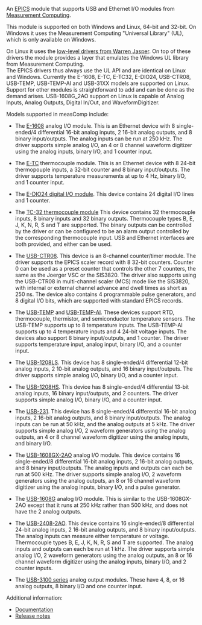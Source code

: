 An [EPICS](http://www.aps.anl.gov/epics/) 
module that supports USB and Ethernet I/O modules from [Measurement Computing](http://www.mccdaq.com).

This module is supported on both Windows and Linux, 64-bit and 32-bit. 
On Windows it uses the Measurement Computing "Universal Library" (UL), which is only available on Windows.

On Linux it uses the [low-level drivers from Warren Jasper](https://github.com/wjasper/Linux_Drivers).
On top of these drivers the module provides a layer that emulates the Windows UL library from Measurement Computing.  
The EPICS drivers thus always use the UL API and are identical on Linux and Windows.
Currently the E-1608, E-TC, E-TC32, E-DIO24, USB-CTR08, USB-TEMP, USB-TEMP-AI and USB-31XX models are supported on Linux.
Support for other modules is straightforward to add and can be done as the demand arises.
USB-1608G_2AO support on Linux is capable of Analog Inputs, Analog Outputs, Digital In/Out, and WaveformDigitizer.

Models supported in measComp include:
* The [E-1608](https://www.mccdaq.com/ethernet-data-acquisition/E-1608-Series)
analog I/O module. This is an Ethernet device with 8 single-ended/4
differential 16-bit analog inputs, 2 16-bit analog outputs, and 8 binary input/outputs. The analog inputs
can be run at 250 kHz. The driver supports simple analog I/O, an 4 or 8 channel
waveform digitizer using the analog inputs, binary I/O, and 1 counter input.

* The [E-TC](https://www.mccdaq.com/ethernet-data-acquisition/thermocouple-input/24-bit-daq/E-TC.aspx)
thermocouple module. This is an Ethernet device with 8 24-bit thermopouple inputs, a 32-bit counter and 8 binary input/outputs. 
The driver supports temperature measurements at up to 4 Hz, binary I/O, and 1 counter input.

* The [E-DIO24 digital I/O module](https://www.mccdaq.com/ethernet-data-acquisition/24-channel-digital-io-daq/E-DIO24-Series).
This device contains 24 digital I/O lines and 1 counter.

* The [TC-32 thermocouple module](http://www.mccdaq.com/usb-ethernet-data-acquisition/temperature/usb-ethernet-24-bit-thermocouple-daq/TC-32.aspx)
This device contains 32 thermocouple inputs, 8 binary inputs and 32 binary outputs.
Thermocouple types B, E, J, K, N, R, S and T are supported.
The binary outputs can be controlled by the driver or can be configured to be an
alarm output controlled by the corresponding thermocouple input. USB and Ethernet
interfaces are both provided, and either can be used.

* The [USB-CTR08](http://www.mccdaq.com/usb-data-acquisition/USB-CTR08.aspx).
This device is an 8-channel counter/timer module. The driver supports the EPICS
scaler record with 8 32-bit counters. Counter 0 can be used as a preset counter
that controls the other 7 counters, the same as the Joerger VSC or the SIS3820.
The driver also supports using the USB-CTR08 in multi-channel scaler (MCS) mode
like the SIS3820, with internal or external channel advance and dwell times as short
as 250 ns. The device also contains 4 programmable pulse generators, and 8 digital
I/O bits, which are supported with standard EPICS records.

* The [USB-TEMP](https://www.mccdaq.com/usb-data-acquisition/USB-TEMP.aspx) and
[USB-TEMP-AI](https://www.mccdaq.com/usb-data-acquisition/USB-TEMP-Series.aspx).
These devices support RTD, thermocouple, thermistor, and semiconductor temperature
sensors.  The USB-TEMP supports up to 8 temperature inputs.  The USB-TEMP-AI supports
up to 4 temperature inputs and 4 24-bit voltage inputs. The devices also support
8 binary input/outputs, and 1 counter. The driver supports temperature input, analog input,
binary I/O, and a counter input.

* The [USB-1208LS](http://www.mccdaq.com/usb-data-acquisition/USB-1208LS.aspx).
This device has 8 single-ended/4 differential 12-bit analog
inputs, 2 10-bit analog outputs, and 16 binary input/outputs. The driver supports
simple analog I/O, binary I/O, and a counter input.

* The [USB-1208HS](http://www.mccdaq.com/usb-data-acquisition/USB-1208HS.aspx).
This device has 8 single-ended/4 differential 13-bit analog
inputs, 16 binary input/outputs, and 2 counters. The driver supports
simple analog I/O, binary I/O, and a counter input.

* The [USB-231](http://www.mccdaq.com/usb-data-acquisition/USB-231.aspx).
This device has 8 single-ended/4 differential 16-bit analog
inputs, 2 16-bit analog outputs, and 8 binary input/outputs. The analog inputs 
can be run at 50 kHz, and the analog outputs at 5 kHz. The driver supports simple analog I/O, 
2 waveform generators using the analog outputs, an 4 or 8 channel waveform digitizer using
the analog inputs, and binary I/O.

* The [USB-1608GX-2AO](http://www.mccdaq.com/usb-data-acquisition/USB-1608GX-2AO.aspx)
analog I/O module. This device contains 16 single-ended/8 differential 16-bit analog
inputs, 2 16-bit analog outputs, and 8 binary input/outputs. The analog inputs and
outputs can each be run at 500 kHz. The driver supports simple analog I/O, 2 waveform
generators using the analog outputs, an 8 or 16 channel waveform digitizer using
the analog inputs, binary I/O, and a pulse generator.

* The [USB-1608G](http://www.mccdaq.com/usb-data-acquisition/USB-1608G.aspx)
analog I/O module. This is similar to the USB-1608GX-2AO except that it runs at
250 kHz rather than 500 kHz, and does not have the 2 analog outputs.

* The [USB-2408-2AO](http://www.mccdaq.com/usb-data-acquisition/USB-2408-2AO.aspx).
This device contains 16 single-ended/8 differential 24-bit analog inputs, 
2 16-bit analog outputs, and 8 binary input/outputs. The analog inputs can
measure either temperature or voltage. Thermocouple types B, E, J, K, N, R, S and
T are supported. The analog inputs and outputs can each be run at 1 kHz. The driver
supports simple analog I/O, 2 waveform generators using the analog outputs, an 8
or 16 channel waveform digitizer using the analog inputs, binary I/O, and 2 counter
inputs.

* The [USB-3100 series](https://www.mccdaq.com/usb-data-acquisition/USB-3100-Series.aspx)
analog output modules. These have 4, 8, or 16 analog outputs, 8 binary I/O and one counter input.

Additional information:
* [Documentation](https://epics-meascomp.readthedocs.io/en/latest/)
* [Release notes](RELEASE.md)
